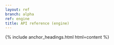 ```yaml
---
layout: ref
branch: alpha
ref: engine
title: API reference (engine)
---
```

{% include anchor_headings.html html=content %}